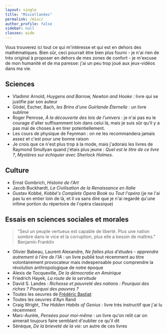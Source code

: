 ```yaml
---
layout: single
title: "Miscellanées"
permalink: /misc/
author_profile: false
sidebar: null
classes: wide
---
```

Vous trouverez ici tout ce qui m'intéresse et qui est en dehors des mathématiques. Bien sûr, ceci pourrait être bien plus fourni - je n'ai rien de très original à proposer en dehors de mes zones de confort - je m'excuse de mon humanité et de ma paresse: j'ai un peu trop joué aux jeux-vidéos dans ma vie.

## Sciences
- Vladimir Arnold, *Huygens and Barrow, Newton and Hooke* : livre qui se justifie par son auteur
- Gödel, Escher, Bach, *les Brins d'une Guirlande Éternelle* : un livre sublime
- Roger Penrose, *À la découverte des lois de l'univers* : je n'ai pas eu le courage d'aller suffisamment loin dans celui là, mais je suis sûr qu'il y a pas mal de choses à en tirer potentiellement.
- Les cours de physique de Feynman : on ne les recommandera jamais assez et c'est pour une bonne raison
- Je crois que ce n'est plus trop à la mode, mais j'adorais les livres de Raymond Smullyan quand j'étais plus jeune : *Quel est le titre de ce livre ?*, *Mystères sur échiquier avec Sherlock Holmes*. 

## Culture
- Ernst Gombrich, *Histoire de l'Art*
- Jacob Buckhardt, *La Civilisation de la Renaissance en Italie*
- Gustav Kobbé, *Kobbé's Complete Opera Book* ou *Tout l'opéra* (je ne l'ai pas lu en entier loin de là, et il va sans dire que je n'ai regardé qu'une infime portion du répertoire de l'opéra classique)


## Essais en sciences sociales et morales
> "Seul un peuple vertueux est capable de liberté. Plus une nation sombre dans le vice et la corruption, plus elle a besoin de maîtres." Benjamin Franklin

- Olivier Babeau, Laurent Alexandre, *Ne faites plus d'études - apprendre autrement à l'ère de l'IA* : un livre publié tout récemment au titre volontairement provocateur mais indespensable pour comprendre la révolution anthropologique de notre époque
- Alexis de Tocqueville, *De la démocratie en Amérique*
- Friedrich Hayek, *La route de la servitude*
- David S. Landes : *Richesse et pauvreté des nations : Pourquoi des riches ? Pourquoi des pauvres ?*
- Toutes les oeuvres de [Frédéric Bastiat](http://bastiat.org/)
- Toutes les oeuvres d'Ayn Rand
- Craig Wright, *The Hidden Habits of Genius* : livre très instructif que j'ai lu récemment
- Marc-Aurèle, *Pensées pour moi-même* : un livre qu'on relit car on aimerait toujours faire semblant d'oublier ce qu'il dit 
- Sénèque, *De la brieveté de la vie*: un autre de ces livres




